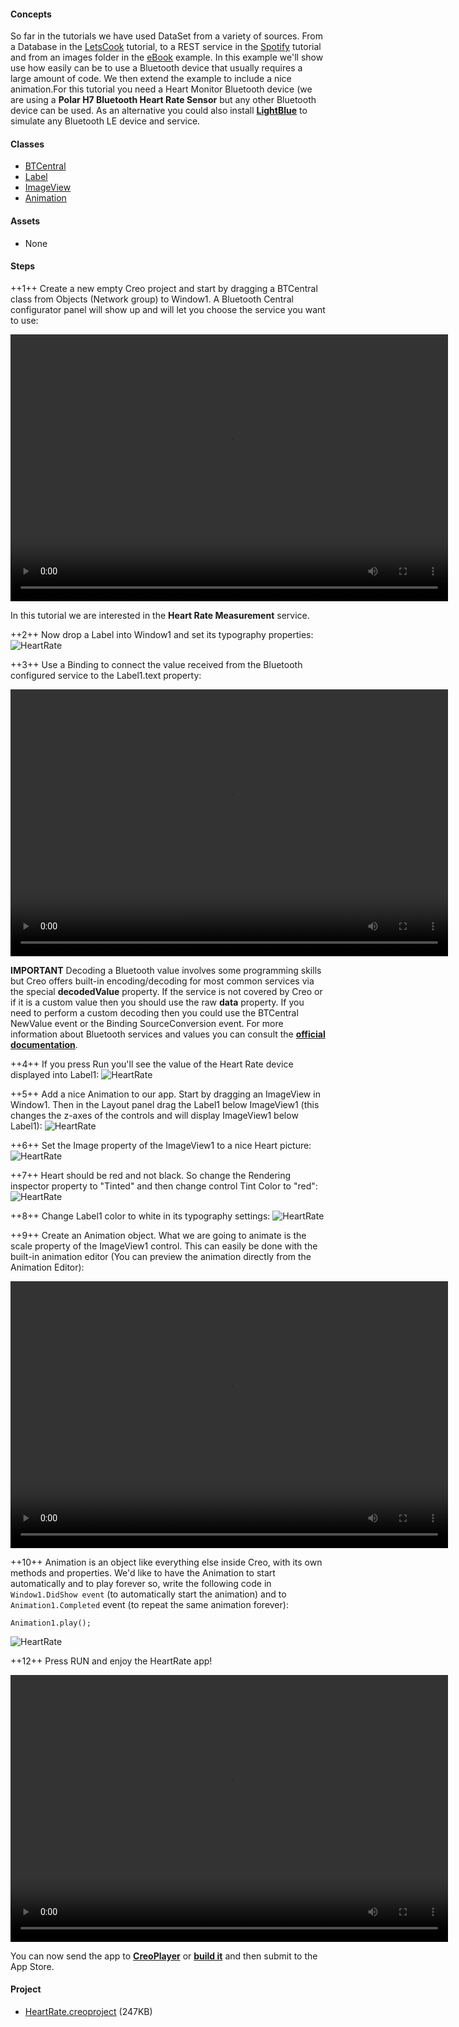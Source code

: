 #### Concepts
So far in the tutorials we have used DataSet from a variety of sources. From a Database in the <a href="lets-cook-nav.html">LetsCook</a> tutorial, to a REST service in the <a href="spotify.html">Spotify</a> tutorial and from an images folder in the <a href="ebook.html">eBook</a> example. In this example we'll show use how easily can be to use a Bluetooth device that usually requires a large amount of code. We then extend the example to include a nice animation.For this tutorial you need a Heart Monitor Bluetooth device (we are using a **Polar H7 Bluetooth Heart Rate Sensor** but any other Bluetooth device can be used. As an alternative you could also install **[LightBlue](https://itunes.apple.com/us/app/lightblue-explorer-bluetooth/id557428110?mt=8)** to simulate any Bluetooth LE device and service.

#### Classes
* [BTCentral](../classes/BluetoothCentral.md)
* [Label](../classes/Label.md)
* [ImageView](../classes/ImageView.md)
* [Animation](../classes/Animation.md)

#### Assets
* None

#### Steps
++1++ Create a new empty Creo project and start by dragging a BTCentral class from Objects (Network group) to Window1. A Bluetooth Central configurator panel will show up and will let you choose the service you want to use:

<video class="creovideo" width="700" height="427" autoplay loop controls>
<source src="../documentation/docs/images/tutorials/heart-rate-2-1.m4v" type="video/mp4">
</video>

In this tutorial we are interested in the **Heart Rate Measurement** service.

++2++ Now drop a Label into Window1 and set its typography properties:
![HeartRate](../images/tutorials/heart-rate-2-2.png)

++3++ Use a Binding to connect the value received from the Bluetooth configured service to the Label1.text property:

<video class="creovideo" width="700" height="427" autoplay loop controls>
<source src="../documentation/docs/images/tutorials/heart-rate-2-3.m4v" type="video/mp4">
</video>

**IMPORTANT**
Decoding a Bluetooth value involves some programming skills but Creo offers built-in encoding/decoding for most common services via the special **decodedValue** property. If the service is not covered by Creo or if it is a custom value then you should use the raw **data** property. If you need to perform a custom decoding then you could use the BTCentral NewValue event or the Binding SourceConversion event. For more information about Bluetooth services and values you can consult the **[official documentation](https://www.bluetooth.com/specifications/gatt/services)**</a>.

++4++ If you press Run you'll see the value of the Heart Rate device displayed into Label1:
![HeartRate](../images/tutorials/heart-rate-2-4.png)

++5++ Add a nice Animation to our app. Start by dragging an ImageView in Window1. Then in the Layout panel drag the Label1 below ImageView1 (this changes the z-axes of the controls and will display ImageView1 below Label1):
![HeartRate](../images/tutorials/heart-rate-2-5.png)

++6++ Set the Image property of the ImageView1 to a nice Heart picture:
![HeartRate](../images/tutorials/heart-rate-2-6.png)

++7++ Heart should be red and not black. So change the Rendering inspector property to "Tinted" and then change control Tint Color to "red":
![HeartRate](../images/tutorials/heart-rate-2-7.png)

++8++ Change Label1 color to white in its typography settings:
![HeartRate](../images/tutorials/heart-rate-2-8.png)

++9++ Create an Animation object. What we are going to animate is the scale property of the ImageView1 control. This can easily be done with the built-in animation editor (You can preview the animation directly from the Animation Editor):

<video class="creovideo" width="700" height="427" autoplay loop controls>
<source src="../documentation/docs/images/tutorials/heart-rate-2-9.m4v" type="video/mp4">
</video>

++10++ Animation is an object like everything else inside Creo, with its own methods and properties. We'd like to have the Animation to start automatically and to play forever so, write the following code in `Window1.DidShow event` (to automatically start the animation) and to `Animation1.Completed` event (to repeat the same animation forever):
```
Animation1.play();
```

![HeartRate](../images/tutorials/heart-rate-2-10.png)

++12++ Press RUN and enjoy the HeartRate app!

<video class="creovideo" width="700" height="427" autoplay loop controls>
<source src="../documentation/docs/images/tutorials/heart-rate-2-11.m4v" type="video/mp4">
</video>

You can now send the app to **[CreoPlayer](../creo/creoplayer.md)** or **[build it](../creo/build-your-app.md)** and then submit to the App Store.

#### Project
* [HeartRate.creoproject]({{github_raw_link}}/assets/HeartRate.zip) (247KB)
